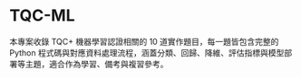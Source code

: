 # TQC-ML
本專案收錄 TQC+ 機器學習認證相關的 10 道實作題目，每一題皆包含完整的 Python 程式碼與對應資料處理流程，涵蓋分類、回歸、降維、評估指標與模型部署等主題，適合作為學習、備考與複習參考。

